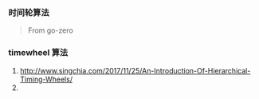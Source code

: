 ### 时间轮算法

> From go-zero



### timewheel 算法
1. http://www.singchia.com/2017/11/25/An-Introduction-Of-Hierarchical-Timing-Wheels/
2. 